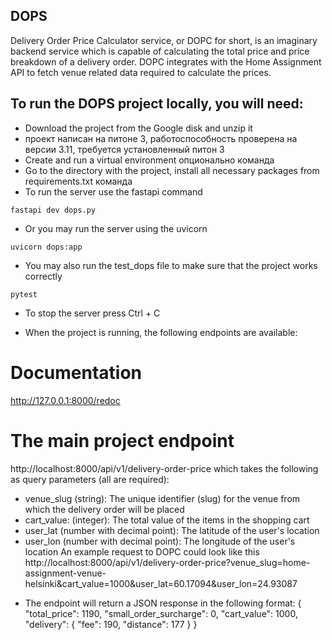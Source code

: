 ## DOPS
Delivery Order Price Calculator service, or DOPC for short, is an imaginary backend service which is capable of calculating the total price and price breakdown of a delivery order. DOPC integrates with the Home Assignment API to fetch venue related data required to calculate the prices.

## To run the DOPS project locally, you will need:
- Download the project from the Google disk and unzip it
- проект написан на питоне 3, работоспособность проверена на версии 3.11, требуется установленный питон 3
- Create and run a virtual environment опционально
команда
- Go to the directory with the project, install all necessary packages from requirements.txt
команда
- To run the server use the fastapi command
```
fastapi dev dops.py
```
- Or you may run the server using the uvicorn
```
uvicorn dops:app
```
- You may also run the test_dops file to make sure that the project works correctly
```
pytest
```
- To stop the server press Ctrl + C

- When the project is running, the following endpoints are available:
# Documentation
http://127.0.0.1:8000/redoc
# The main project endpoint
http://localhost:8000/api/v1/delivery-order-price
which takes the following as query parameters (all are required):
* venue_slug (string): The unique identifier (slug) for the venue from which the delivery order will be placed
* cart_value: (integer): The total value of the items in the shopping cart
* user_lat (number with decimal point): The latitude of the user's location
* user_lon (number with decimal point): The longitude of the user's location
An example request to DOPC could look like this
http://localhost:8000/api/v1/delivery-order-price?venue_slug=home-assignment-venue-helsinki&cart_value=1000&user_lat=60.17094&user_lon=24.93087
- The endpoint will return a JSON response in the following format:
{
  "total_price": 1190,
  "small_order_surcharge": 0,
  "cart_value": 1000,
  "delivery": {
    "fee": 190,
    "distance": 177
  }
}
